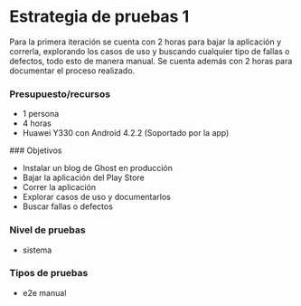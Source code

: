 # Estrategia de pruebas 1

Para la primera iteración se cuenta con 2 horas para bajar la aplicación y correrla, explorando los casos de uso y buscando cualquier tipo de fallas o defectos, todo esto de manera manual. Se cuenta además con 2 horas para documentar el proceso realizado.

### Presupuesto/recursos
- 1 persona
- 4 horas
- Huawei Y330 con Android 4.2.2 (Soportado por la app)

### Objetivos
- Instalar un blog de Ghost en producción
- Bajar la aplicación del Play Store
- Correr la aplicación
- Explorar casos de uso y documentarlos
- Buscar fallas o defectos

### Nivel de pruebas
- sistema

### Tipos de pruebas
- e2e manual
